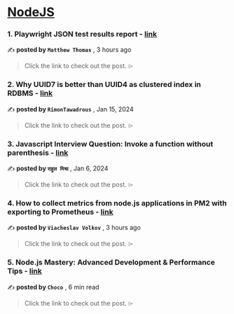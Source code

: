 
<h1><a href=https://medium.com/tag/nodejs/recommended target="_blank" rel="noopener noreferrer">NodeJS</a></h1>
<h3>1. Playwright JSON test results report - <a href=https://medium.com/@ma11hewthomas/playwright-json-test-results-report-273357822796?source=tag_recommended_feed---------0-84----------nodejs----------824c5898_3ca4_4028_9cb5_b8de1d0a209a------- target="_blank" rel="noopener noreferrer">link</a></h3>

✍️ **posted by `Matthew Thomas`** <date> , 3 hours ago</date>

<blockquote>Click the link to check out the post. ⌲</blockquote>

<h3>2. Why UUID7 is better than UUID4 as clustered index in RDBMS - <a href=https://medium.com/@rtawadrous/why-uuid7-is-better-than-uuid4-as-clustered-index-edb02bf70056?source=tag_recommended_feed---------1-107----------nodejs----------824c5898_3ca4_4028_9cb5_b8de1d0a209a------- target="_blank" rel="noopener noreferrer">link</a></h3>

✍️ **posted by `RimonTawadrous`** <date> , Jan 15, 2024</date>

<blockquote>Click the link to check out the post. ⌲</blockquote>

<h3>3. Javascript Interview Question: Invoke a function without parenthesis - <a href=https://medium.com/@rahuulmiishra/javascript-interview-question-invoke-a-function-without-parenthesis-17a5dc1d20e7?source=tag_recommended_feed---------2-85----------nodejs----------824c5898_3ca4_4028_9cb5_b8de1d0a209a------- target="_blank" rel="noopener noreferrer">link</a></h3>

✍️ **posted by `राहुल मिश्रा`** <date> , Jan 6, 2024</date>

<blockquote>Click the link to check out the post. ⌲</blockquote>

<h3>4. How to collect metrics from node.js applications in PM2 with exporting to Prometheus - <a href=https://medium.com/@vexell/how-to-collect-metrics-from-node-js-applications-in-pm2-with-exporting-to-prometheus-4b99c71a34b3?source=tag_recommended_feed---------3-84----------nodejs----------824c5898_3ca4_4028_9cb5_b8de1d0a209a------- target="_blank" rel="noopener noreferrer">link</a></h3>

✍️ **posted by `Viacheslav Volkov`** <date> , 3 hours ago</date>

<blockquote>Click the link to check out the post. ⌲</blockquote>

<h3>5. Node.js Mastery: Advanced Development & Performance Tips - <a href=https://medium.com/@Choco23/node-js-mastery-advanced-development-performance-tips-da07355c1e8a?source=tag_recommended_feed---------4-107----------nodejs----------824c5898_3ca4_4028_9cb5_b8de1d0a209a------- target="_blank" rel="noopener noreferrer">link</a></h3>

✍️ **posted by `Choco`** <date> , 6 min read</date>

<blockquote>Click the link to check out the post. ⌲</blockquote>

